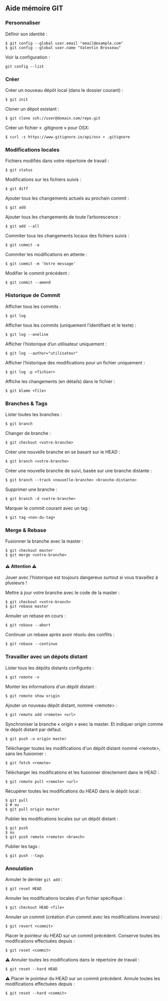 ## Aide mémoire GIT

### Personnaliser

Définir son identité :
```
$ git config --global user.email "email@example.com"
$ git config --global user.name "Valentin Brosseau"
```

Voir la configuration :
```
git config --list
```

### Créer

Créer un nouveau dépôt local (dans le dossier courant) :
```
$ git init
```

Cloner un dépot existant :
```
$ git clone ssh://user@domain.com/repo.git
```

Créer un fichier « .gitignore » pour OSX:
```
$ curl -s https://www.gitignore.io/api/osx > .gitignore
```

### Modifications locales

Fichiers modifiés dans votre répertoire de travail :
```
$ git status
```

Modifications sur les fichiers suivis :
```
$ git diff
```

Ajouter tous les changements actuels au prochain commit :
```
$ git add
```

Ajouter tous les changements de toute l’arborescence :
```
$ git add --all
```

Commiter tous les changements locaux des fichiers suivis :
```
$ git commit -a
```

Commiter les modifications en attente :
```
$ git commit -m 'Votre message'
```

Modifier le commit précédent :
```
$ git commit --amend
```

### Historique de Commit

Afficher tous les commits :
```
$ git log
```

Afficher tous les commits (uniquement l’identifiant et le texte) :
```
$ git log --oneline
```

Afficher l’historique d’un utilisateur uniquement :
```
$ git log --author="utilisateur"
```

Afficher l’historique des modifications pour un fichier uniquement :
```
$ git log -p <fichier>
```

Affiche les changements (en détails) dans le fichier :
```
$ git blame <file>
```

### Branches & Tags

Lister toutes les branches :
```
$ git branch
```

Changer de branche :
```
$ git checkout <votre-branche>
```

Créer une nouvelle branche en se basant sur le HEAD :
```
$ git branch <votre-branche>
```

Créer une nouvelle branche de suivi, basée sur une branche distante :
```
$ git branch --track <nouvelle-branche> <branche-distante>
```

Supprimer une branche :
```
$ git branch -d <votre-branche>
```

Marquer le commit courant avec un tag :
```
$ git tag <non-du-tag>
```


### Merge & Rebase

Fusionner la branche <votre-branche> avec la master :
```
$ git checkout master
$ git merge <votre-branche>
```

#### ⚠️ Attention ⚠️

Jouer avec l’historique est toujours dangereux surtout si vous travaillez à plusieurs !

Mettre à jour votre branche avec le code de la master :
```
$ git checkout <votre-branch>
$ git rebase master
```

Annuler un rebase en cours :
```
$ git rebase --abort
```

Continuer un rebase après avoir résolu des conflits :
```
$ git rebase --continue
```

### Travailler avec un dépots distant

Lister tous les dépôts distants configurés :
```
$ git remote -v
```

Monter les informations d'un dépôt distant :
```
$ git remote show origin
```

Ajouter un nouveau dépôt distant, nommé &lt;remote&gt; :
```
$ git remote add <remote> <url>
```

Synchroniser la branche « origin » avec la master. Et indiquer origin comme le dépôt distant par défaut.
```
$ git push -u origin master
```

Télécharger toutes les modifications d'un dépôt distant nommé &lt;remote&gt;, sans les fusionner :
```
$ git fetch <remote>
```

Télécharger les modifications et les fusionner directement dans le HEAD :
```
$ git remote pull <remote> <url>
```

Récupérer toutes les modifications du HEAD dans le dépôt local :
```
$ git pull
$ # ou
$ git pull origin master
```

Publier les modifications locales sur un dépôt distant :
```
$ git push
$ ou
$ git push remote <remote> <branch>
```

Publier les tags :
```
$ git push --tags
```

### Annulation

Annuler le dernier `git add` :
```
$ git reset HEAD
```

Annuler les modifications locales d'un fichier spécifique :
```
$ git checkout HEAD <file>
```

Annuler un commit (création d’un commit avec les modifications inverses)  :
```
$ git revert <commit>
```

Placer le pointeur du HEAD sur un commit précédent.
Conserve toutes les modifications effectuées depuis :
```
$ git reset <commit>
```

⚠️ Annuler toutes les modifications dans le répertoire de travail :
```
$ git reset --hard HEAD
```

⚠️ Placer le pointeur du HEAD sur un commit précédent.
Annule toutes les modifications effectuées depuis :
```
$ git reset --hard <commit>
```
